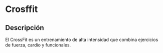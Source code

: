 # Crosffit 

## Descripción
El CrossFit es un entrenamiento de alta intensidad que combina ejercicios de fuerza, cardio y funcionales.

